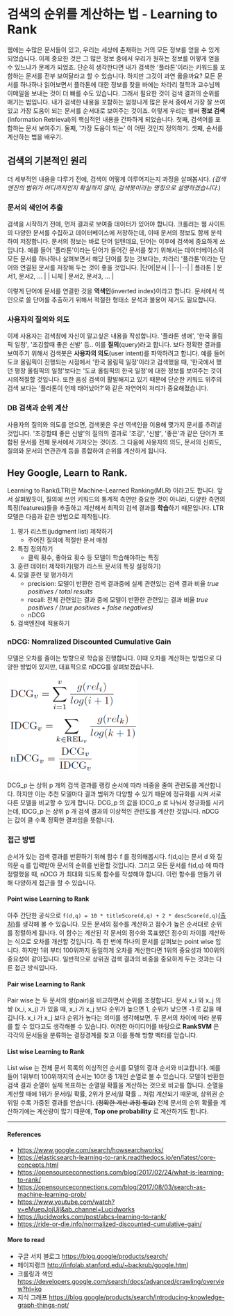 ﻿# 검색의 순위를 계산하는 법 - Learning to Rank

웹에는 수많은 문서들이 있고, 우리는 세상에 존재하는 거의 모든 정보를 얻을 수 있게 되었습니다. 이제 중요한 것은 그 많은 정보 중에서 우리가 원하는 정보를 어떻게 얻을 수 있느냐가 문제가 되었죠. 단순히 생각한다면 내가 검색한 '플라톤'이라는 키워드를 포함하는 문서를 전부 보여달라고 할 수 있습니다. 하지만 그것이 과연 옳을까요?  모든 문서를 하나하나 읽어보면서 플라톤에 대한 정보를 찾을 바에는 차라리 철학과 교수님께 이메일을 보내는 것이 더 빠를 수도 있습니다. 
그래서 필요한 것이 검색 결과의 순위를 매기는 법입니다. 내가 검색한 내용을 포함하는 엄청나게 많은 문서 중에서 가장 잘 쓰여있고 가장 도움이 되는 문서를 순서대로 보여주는 것이죠. 이렇게 우리는 벌써 **정보 검색**(Information Retrieval)의 핵심적인 내용을 간파하게 되었습니다. 첫째, 검색어를 포함하는 문서 보여주기. 둘째, '가장 도움이 되는' 이 어떤 것인지 정의하기. 셋째, 순서를 계산하는 법을 배우기.

## 검색의 기본적인 원리

더 세부적인 내용을 다루기 전에, 검색이 어떻게 이루어지는지 과정을 살펴봅시다. *(검색엔진의 범위가 어디까지인지 확실하지 않아, 검색봇이라는 명칭으로 설명하겠습니다.)*
### 문서의 색인어 추출
검색을 시작하기 전에, 먼저 결과로 보여줄 데이터가 있어야 합니다. 크롤러는 웹 사이트의 다양한 문서를 수집하고 데이터베이스에 저장하는데, 이때 문서의 정보도 함께 분석하여 저장합니다. 문서의 정보는 바로 단어 일텐데요, 단어는 이후에 검색에 중요하게 쓰입니다. 예를 들어 '플라톤'이라는 단어가 들어간 문서를 찾기 위해서는 데이터베이스의 모든 문서를 하나하나 살펴보면서 해당 단어를 찾는 것보다는, 차라리 '플라톤'이라는 단어와 연결된 문서를 저장해 두는 것이 좋을 것입니다. 
|단어|문서  |
|--|--|
| 플라톤 | 문서1, 문서2, ... |
| 니체 | 문서2, 문서3, ... |

이렇게 단어에 문서를 연결한 것을 **역색인**(inverted index)이라고 합니다. 문서에서 색인으로 쓸 단어를 추출하기 위해서 적절한 형태소 분석과 불용어 제거도 필요합니다.

### 사용자의 질의와 의도
이제 사용자는 검색창에 자신이 알고싶은 내용을 작성합니다. '플라톤 생애', '한국 올림픽 일정', '조깅할때 좋은 신발' 등.. 이를 **질의**(query)라고 합니다. 보다 정확한 결과를 보여주기 위해서 검색봇은 **사용자의 의도**(user intent)를 파악하려고 합니다. 예를 들어 도쿄 올림픽이 진행되는 시점에서 '한국 올림픽 일정'이라고 검색했을 때, '한국에서 했던 평창 올림픽의 일정'보다는 '도쿄 올림픽의 한국 일정'에 대한 정보를 보여주는 것이 시의적절할 것입니다. 또한 음성 검색이 활발해지고 있기 때문에 단순한 키워드 위주의 검색 보다는 '플라톤이 언제 태어났어?'와 같은 자연어의 처리가 중요해졌습니다.
### DB 검색과 순위 계산
사용자의 질의와 의도를 얻으면, 검색봇은 우선 역색인을 이용해 몇가지 문서를 추려낼 것입니다. '조깅할때 좋은 신발'의 질의의 결과로 '조깅', '신발', '좋은'과 같은 단어가 포함된 문서를 전체 문서에서 가져오는 것이죠. 그 다음에 사용자의 의도, 문서의 신뢰도, 질의와 문서의 연관관계 등을 종합하여 순위를 계산하게 됩니다. 

## Hey Google, Learn to Rank.
Learning to Rank(LTR)은 Machine-Learned Ranking(MLR) 이라고도 합니다. 앞서 살펴봤듯이, 질의에 쓰인 키워드의 통계적 측면만 중요한 것이 아니라, 다양한 측면의 특징(features)들을 추출하고 계산해서 최적의 검색 결과를 **학습**하기 때문입니다. 
LTR 모델은 다음과 같은 방법으로 제작됩니다.
1. 평가 리스트(judgment list) 제작하기
	*  주어진 질의에 적절한 문서 매칭
2. 특징 정의하기
	* 클릭 횟수, 좋아요 횟수 등 모델이 학습해야하는 특징
3. 훈련 데이터 제작하기(평가 리스트 문서의 특징 설정하기)
4. 모델 훈련 및 평가하기
	* precision: 모델이 반환한 검색 결과중에 실제 관련있는 검색 결과 비율 *true positives / total results*
	* recall: 전체 관련있는 결과 중에 모델이 반환한 관련있는 결과 비율 *true positives / (true positives + false negatives)*
	* nDCG
5. 검색엔진에 적용하기

### nDCG: Nomralized Discounted Cumulative Gain
모델은 오차를 줄이는 방향으로 학습을 진행합니다. 이때 오차를 계산하는 방법으로 다양한 방법이 있지만, 대표적으로 nDCG를 살펴보겠습니다.

<img src="img/ndcg.png" width="300px"/>

DCG_p 는 상위 p 개의 검색 결과를 랭킹 순서에 따라 비중을 줄여 관련도를 계산합니다. 하지만 이는 추천 모델마다 결과 범위가 다양할 수 있기 때문에 정규화를 시켜 서로 다른 모델을 비교할 수 있게 합니다. DCG_p 의 값을 IDCG_p 로 나눠서 정규화를 시키는데, IDCG_p 는 상위 p 개 검색 결과의 이상적인 관련도를 계산한 것입니다. nDCG 는 값이 클 수록 정확한 결과임을 뜻합니다.

### 접근 방법
순서가 있는 검색 결과를 반환하기 위해 함수 f 를 정의해봅시다. f(d,q)는 문서 d 와 질의문 q 를 입력받아 문서의 순위를 반환할 것입니다. 그리고 모든 문서를 f(d,q) 에 따라 정렬했을 때, nDCG 가 최대화 되도록 함수를 작성해야 합니다. 이런 함수를 만들기 위해 다양하게 접근을 할 수 있습니다.

#### Point wise Learning to Rank
아주 간단한 공식으로 `f(d,q) = 10 * titleScore(d,q) + 2 * descScore(d,q)`[(출처)](https://opensourceconnections.com/blog/2017/08/03/search-as-machine-learning-prob/)를 생각해 볼 수 있습니다. 모든 문서의 점수를 계산하고 점수가 높은 순서대로 순위를 정렬하게 됩니다. 이 함수는 계산된 각 문서의 점수와 목표했던 점수의 차이를 계산하는 식으로 오차를 개선할 것입니다. 즉 한 번에 하나의 문서를 살펴보는 point wise 입니다. 하지만 1위 부터 100위까지 동일하게 오차를 계산한다면 1위의 중요성과 100위의 중요성이 같아집니다. 일반적으로 상위권 검색 결과의 비중을 중요하게 두는 것과는 다른 접근 방식입니다.

#### Pair wise Learning to Rank
Pair wise 는 두 문서의 쌍(pair)을 비교하면서 순위를 조정합니다. 문서 x_i 와 x_j 의 쌍 (x_i, x_j) 가 있을 때, x_i 가 x_j 보다 순위가 높으면 1, 순위가 낮으면 -1 로 값을 매깁니다. 
x_i 가 x_j 보다 순위가 높다는 의미를 생각해보면, 두 문서의  차이에 따라 분류를 할 수 있다고도 생각해볼 수 있습니다. 이러한 아이디어를 바탕으로 **RankSVM** 은 각각의 문서들을 분류하는 결정경계를 찾고 이를 통해 방향 벡터를 얻습니다.

#### List wise Learning to Rank
List wise 는 전체 문서 목록의 이상적인 순서를 모델의 결과 순서와 비교합니다. 예를 들어 1위부터 100위까지의 순서는 100! 중 1개인 순열로 볼 수 있습니다. 모델이 반환한 검색 결과 순열이 실제 목표하는 순열일 확률을 계산하는 것으로 비교를 합니다. 순열을 계산할 때에 1위가 문서i일 확률, 2위가 문서j일 확률 .. 처럼 계산되기 때문에, 상위권 순위일 수록 가중된 결과를 얻습니다. ~~(정확한 계산 과정 필요)~~ 
전체 문서의 순위 확률을 계산하기에는 계산량이 많기 때문에, **Top one probability** 로 계산하기도 합니다.

---
#### References
- https://www.google.com/search/howsearchworks/
- https://elasticsearch-learning-to-rank.readthedocs.io/en/latest/core-concepts.html
- https://opensourceconnections.com/blog/2017/02/24/what-is-learning-to-rank/
- https://opensourceconnections.com/blog/2017/08/03/search-as-machine-learning-prob/
- https://www.youtube.com/watch?v=eMuepJpjUjI&ab_channel=Lucidworks
- https://lucidworks.com/post/abcs-learning-to-rank/
- https://ride-or-die.info/normalized-discounted-cumulative-gain/

#### More to read
- 구글 서치 블로그 https://blog.google/products/search/
- 페이지랭크 http://infolab.stanford.edu/~backrub/google.html
-  크롤링과 색인 https://developers.google.com/search/docs/advanced/crawling/overview?hl=ko
- 지식 그래프 https://blog.google/products/search/introducing-knowledge-graph-things-not/
